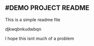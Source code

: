 #DEMO PROJECT README
------------

This is a simple readme file

djkwqbnkudwbqn

I hope this isnt much of a problem